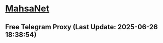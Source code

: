 
# [MahsaNet](https://t.me/mahsa_net)
## Free Telegram Proxy (Last Update: 2025-06-26 18:38:54)

    